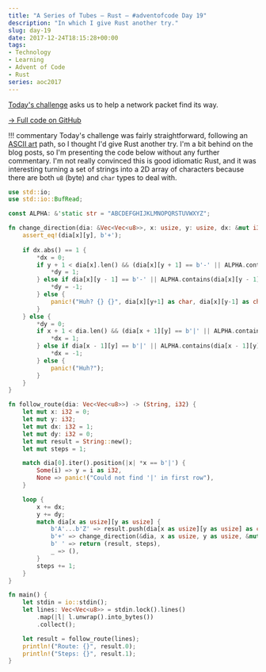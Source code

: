 ```yaml
---
title: "A Series of Tubes — Rust — #adventofcode Day 19"
description: "In which I give Rust another try."
slug: day-19
date: 2017-12-24T18:15:28+00:00
tags:
- Technology
- Learning
- Advent of Code
- Rust
series: aoc2017
---
```


[Today's challenge](http://adventofcode.com/2017/day/19) asks us to help a network packet find its way.

[→ Full code on GitHub](https://github.com/jezcope/aoc2017/blob/master/19-a-series-of-tubes.rs)

!!! commentary
    Today's challenge was fairly straightforward, following an [ASCII art](http://en.wikipedia.org/wiki/ASCII_art) path, so I thought I'd give Rust another try. I'm a bit behind on the blog posts, so I'm presenting the code below without any further commentary. I'm not really convinced this is good idiomatic Rust, and it was interesting turning a set of strings into a 2D array of characters because there are both `u8` (byte) and `char` types to deal with.

```rust
use std::io;
use std::io::BufRead;

const ALPHA: &'static str = "ABCDEFGHIJKLMNOPQRSTUVWXYZ";

fn change_direction(dia: &Vec<Vec<u8>>, x: usize, y: usize, dx: &mut i32, dy: &mut i32) {
    assert_eq!(dia[x][y], b'+');
    
    if dx.abs() == 1 {
        *dx = 0;
        if y + 1 < dia[x].len() && (dia[x][y + 1] == b'-' || ALPHA.contains(dia[x][y + 1] as char)) {
            *dy = 1;
        } else if dia[x][y - 1] == b'-' || ALPHA.contains(dia[x][y - 1] as char) {
            *dy = -1;
        } else {
            panic!("Huh? {} {}", dia[x][y+1] as char, dia[x][y-1] as char);
        }
    } else {
        *dy = 0;
        if x + 1 < dia.len() && (dia[x + 1][y] == b'|' || ALPHA.contains(dia[x + 1][y] as char)) {
            *dx = 1;
        } else if dia[x - 1][y] == b'|' || ALPHA.contains(dia[x - 1][y] as char) {
            *dx = -1;
        } else {
            panic!("Huh?");
        }
    }
}

fn follow_route(dia: Vec<Vec<u8>>) -> (String, i32) {
    let mut x: i32 = 0;
    let mut y: i32;
    let mut dx: i32 = 1;
    let mut dy: i32 = 0;
    let mut result = String::new();
    let mut steps = 1;

    match dia[0].iter().position(|x| *x == b'|') {
        Some(i) => y = i as i32,
        None => panic!("Could not find '|' in first row"),
    }

    loop {
        x += dx;
        y += dy;
        match dia[x as usize][y as usize] {
            b'A'...b'Z' => result.push(dia[x as usize][y as usize] as char),
            b'+' => change_direction(&dia, x as usize, y as usize, &mut dx, &mut dy),
            b' ' => return (result, steps),
            _ => (),
        }
        steps += 1;
    }
}

fn main() {
    let stdin = io::stdin();
    let lines: Vec<Vec<u8>> = stdin.lock().lines()
        .map(|l| l.unwrap().into_bytes())
        .collect();

    let result = follow_route(lines);
    println!("Route: {}", result.0);
    println!("Steps: {}", result.1);
}
```
